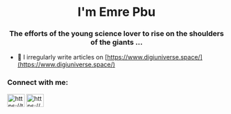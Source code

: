 <h1 align="center">I'm Emre Pbu</h1>
<h3 align="center">The efforts of the young science lover to rise on the shoulders of the giants ...</h3>

- 📝 I irregularly write articles on [https://www.digiuniverse.space/](https://www.digiuniverse.space/)

<h3 align="left">Connect with me:</h3>
<p align="left">
<a href="https://twitter.com/pbuemre" target="blank"><img align="center" src="https://cdn.jsdelivr.net/npm/simple-icons@3.0.1/icons/twitter.svg" alt="https://twitter.com/pbuemre" height="30" width="40" /></a>
<a href="https://www.instagram.com/emrepbu/" target="blank"><img align="center" src="https://cdn.jsdelivr.net/npm/simple-icons@3.0.1/icons/instagram.svg" alt="https://www.instagram.com/emrepbu/" height="30" width="40" /></a>
</p>
